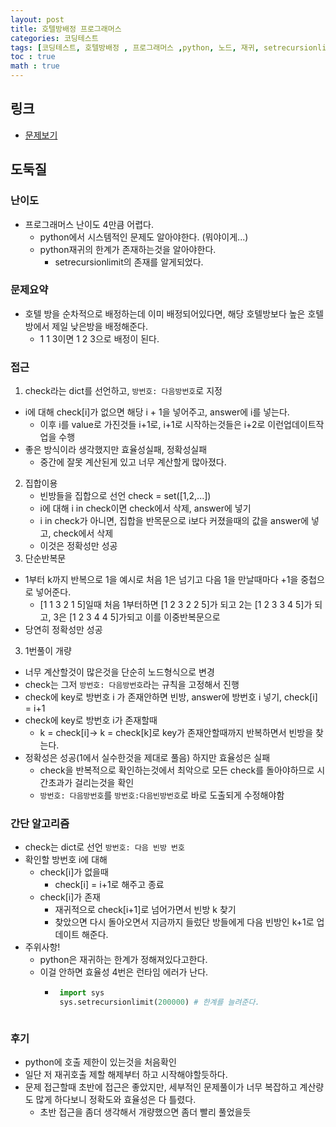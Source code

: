 ```yaml
---
layout: post
title: 호텔방배정 프로그래머스
categories: 코딩테스트
tags: [코딩테스트, 호텔방배정 , 프로그래머스 ,python, 노드, 재귀, setrecursionlimit]
toc : true
math : true
---
```


## 링크
- [문제보기](https://programmers.co.kr/learn/courses/30/lessons/64063)


## 도둑질

### 난이도
- 프로그래머스 난이도 4만큼 어렵다. 
  - python에서 시스템적인 문제도 알아야한다. (뭐야이게...)
  - python재귀의 한계가 존재하는것을 알아야한다.
    - setrecursionlimit의 존재를 알게되었다.


### 문제요약
- 호텔 방을 순차적으로 배정하는데 이미 배정되어있다면, 해당 호텔방보다 높은 호텔방에서 제일 낮은방을 배정해준다.
  - 1 1 3이면 1 2 3으로 배정이 된다.

### 접근
1. check라는 dict를 선언하고, `방번호: 다음방번호`로 지정
  - i에 대해 check[i]가 없으면 해당 i + 1을 넣어주고, answer에 i를 넣는다.
    - 이후 i를 value로 가진것들 i+1로, i+1로 시작하는것들은 i+2로 이런업데이트작업을 수행
  - 좋은 방식이라 생각했지만 효율성실패, 정확성실패
    - 중간에 잘못 계산된게 있고 너무 계산할게 많아졌다.
2. 집합이용
   - 빈방들을 집합으로 선언 check = set([1,2,...]) 
   - i에 대해 i in check이면 check에서 삭제, answer에 넣기
   - i in check가 아니면, 집합을 반목문으로 i보다 커졌을때의 값을 answer에 넣고, check에서 삭제
   - 이것은 정확성만 성공
3. 단순반복문
  - 1부터 k까지 반복으로 1을 예시로 처음 1은 넘기고 다음 1을 만날때마다 +1을 중첩으로 넣어준다.
    - [1 1 3 2 1 5]일때 처음 1부터하면 [1 2 3 2 2 5]가 되고 2는 [1 2 3 3 4 5]가 되고, 3은 [1 2 3 4 4 5]가되고 이를 이중반복문으로 
  - 당연히 정확성만 성공
3. 1번풀이 개량
  - 너무 계산할것이 많은것을 단순히 노드형식으로 변경
  - check는 그저 `방번호: 다음방번호`라는 규칙을 고정해서 진행
  - check에 key로 방번호 i 가 존재안하면 빈방, answer에 방번호 i 넣기, check[i] = i+1
  - check에 key로 방번호 i가 존재할때
    - k = check[i]-> k = check[k]로 key가 존재안할때까지 반복하면서 빈방을 찾는다.
  - 정확성은 성공(1에서 실수한것을 제대로 풀음) 하지만 효율성은 실패
    - check을 반복적으로 확인하는것에서 최악으로 모든 check를 돌아야하므로 시간초과가 걸리는것을 확인
    - `방번호: 다음방번호`를 `방번호:다음빈방번호`로 바로 도출되게 수정해야함

### 간단 알고리즘
- check는 dict로 선언 `방번호: 다음 빈방 번호`
- 확인할 방번호 i에 대해
  - check[i]가 없을때
    - check[i] = i+1로 해주고 종료
  - check[i]가 존재
    - 재귀적으로 check[i+1]로 넘어가면서 빈방 k 찾기
    - 찾았으면 다시 돌아오면서 지금까지 들렀단 방들에게 다음 빈방인 k+1로 업데이트 해준다.
 - 주위사항!
   - python은 재귀하는 한계가 정해져있다고한다.
   - 이걸 안하면 효율성 4번은 런타임 에러가 난다.
     - ```python
        import sys
        sys.setrecursionlimit(200000) # 한계를 늘려준다.
      ```

### 후기
- python에 호출 제한이 있는것을 처음확인
- 일단 저 재귀호출 제할 해제부터 하고 시작해야할듯하다.
- 문제 접근할때 초반에 접근은 좋았지만, 세부적인 문제풀이가 너무 복잡하고 계산량도 많게 하다보니 정확도와 효율성은 다 틀렸다.
  - 초반 접근을 좀더 생각해서 개량했으면 좀더 빨리 풀었을듯